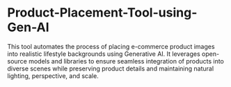# Product-Placement-Tool-using-Gen-AI
This tool automates the process of placing e-commerce product images into realistic lifestyle backgrounds using Generative AI. It leverages open-source models and libraries to ensure seamless integration of products into diverse scenes while preserving product details and maintaining natural lighting, perspective, and scale.
